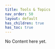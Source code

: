 ```yaml
---
title: Tools & Topics
nav_order: 50
layout: default
has_children: true
has_toc: true
---
```


No Content here yet.